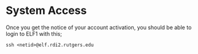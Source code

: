 # System Access

Once you get the notice of your account activation, you should be able to login to ELF1 with this;

    ssh <netid>@elf.rdi2.rutgers.edu
